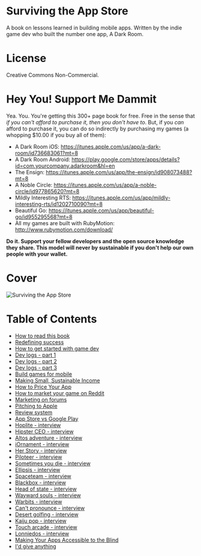 # Surviving the App Store

A book on lessons learned in building mobile apps. Written by the indie game dev who built the number one app, A Dark Room.

# License

Creative Commons Non-Commercial.

# Hey You! Support Me Dammit

Yea. You. You're getting this 300+ page book for free. Free in the sense that _if you can't afford to purchase it, then you don't have to_. But, if you _can_ afford to purchase it, you can do so indirectly by purchasing my games (a whopping $10.00 if you buy all of them):

- A Dark Room iOS: https://itunes.apple.com/us/app/a-dark-room/id736683061?mt=8
- A Dark Room Android: https://play.google.com/store/apps/details?id=com.yourcompany.adarkroom&hl=en
- The Ensign: https://itunes.apple.com/us/app/the-ensign/id908073488?mt=8
- A Noble Circle: https://itunes.apple.com/us/app/a-noble-circle/id977865620?mt=8
- Mildly Interesting RTS: https://itunes.apple.com/us/app/mildly-interesting-rts/id1202710090?mt=8
- Beautiful Go: https://itunes.apple.com/us/app/beautiful-go/id955295568?mt=8
- All my games are built with RubyMotion: http://www.rubymotion.com/download/

**Do it. Support your fellow developers and the open source knowledge they share. This model will never by sustainable if you don't help our own people with your wallet.**

# Cover

![Surviving the App Store](cover.png?raw=true)

# Table of Contents

- [How to read this book](manuscript/how-to-read-this-book.md)
- [Redefining success](manuscript/redefining-succes.md)
- [How to get started with game dev](manuscript/how-to-get-started-with-gamedev.md)
- [Dev logs - part 1](manuscript/dev-logs.md)
- [Dev logs - part 2](manuscript/dev-logs-part-2.md)
- [Dev logs - part 3](manuscript/dev-logs-part-3.md)
- [Build games for mobile](manuscript/build-games-for-mobile.md)
- [Making Small, Sustainable Income](manuscript/small-money.md)
- [How to Price Your App](manuscript/how-to-price-your-app.md)
- [How to market your game on Reddit](manuscript/how-to-market-your-game-on-reddit.md)
- [Marketing on forums](manuscript/marketing-on-forums.md)
- [Pitching to Apple](manuscript/pitching-to-apple.md)
- [Review system](manuscript/review-system.md)
- [App Store vs Google Play](manuscript/app-store-vs-google-play.md)
- [Hoplite - interview](manuscript/hoplite-interview.md)
- [Hipster CEO - interview](manuscript/hipster-ceo-interview.md)
- [Altos adventure - interview](manuscript/altos-adventure-interview.md)
- [iOrnament - interview](manuscript/iornament-interview.md)
- [Her Story - interview](manuscript/her-story-interview.md)
- [Piloteer - interview](manuscript/piloteer-interview.md)
- [Sometimes you die - interview](manuscript/sometimes-you-die-interview.md)
- [Ellipsis - interview](manuscript/ellipsis-interview.md)
- [Spaceteam - interview](manuscript/spaceteam-interview.md)
- [Blackbox - interview](manuscript/blackbox-interview.md)
- [Head of state - interview](manuscript/head-of-state-interview.md)
- [Wayward souls - interview](manuscript/wayward-souls-interview.md)
- [Warbits - interview](manuscript/warbits-interview.md)
- [Can't pronounce - interview](manuscript/cant-pronouce-interview.md)
- [Desert golfing - interview](manuscript/desert-golfing-interview.md)
- [Kaiju pop - interview](manuscript/kaiju-pop-interview.md)
- [Touch arcade - interview](manuscript/touch-arcade-interview.md)
- [Lonniedos - interview](manuscript/lonniedos-interview.md)
- [Making Your Apps Accessible to the Blind](manuscript/blind.md)
- [I'd give anything](manuscript/id-give-anything.md)
